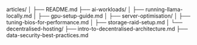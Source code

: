articles/
│
├── README.md
├── ai-workloads/
│   ├── running-llama-locally.md
│   ├── gpu-setup-guide.md
│
├── server-optimisation/
│   ├── tuning-bios-for-performance.md
│   ├── storage-raid-setup.md
│
└── decentralised-hosting/
    ├── intro-to-decentralised-architecture.md
    ├── data-security-best-practices.md

